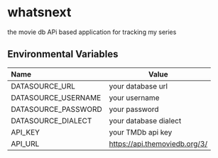 # whatsnext
the movie db APi based application for tracking my series

## Environmental Variables
| Name                 | Value                        |
| :------------------- | --------------------------   |
| DATASOURCE_URL       | your database url            |
| DATASOURCE_USERNAME  | your username                |
| DATASOURCE_PASSWORD  | your password                |
| DATASOURCE_DIALECT   | your database dialect        |
| API_KEY              | your TMDb api key            |
| API_URL              | https://api.themoviedb.org/3/|
